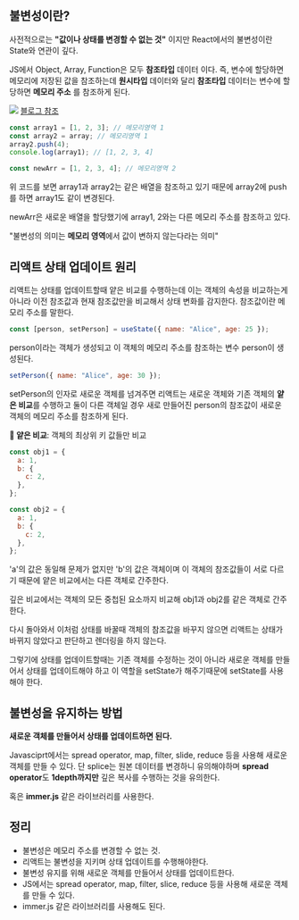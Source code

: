 ## 불변성이란?

사전적으로는 **"값이나 상태를 변경할 수 없는 것"** 이지만 React에서의 불변성이란 State와 연관이 깊다.

JS에서 Object, Array, Function은 모두 **참조타입** 데이터 이다. 즉, 변수에 할당하면 메모리에 저장된 값을 참조하는데 **원시타입** 데이터와 달리 **참조타입** 데이터는 변수에 할당하면 **메모리 주소** 를 참조하게 된다.

![](https://velog.velcdn.com/images/strongorange/post/9d2c14b9-2967-4ef7-b49f-98b458f6fc11/image.png)
[블로그 참조](https://hsp0418.tistory.com/171)

```javascript
const array1 = [1, 2, 3]; // 메모리영역 1
const array2 = array; // 메모리영역 1
array2.push(4);
console.log(array1); // [1, 2, 3, 4]

const newArr = [1, 2, 3, 4]; // 메모리영역 2
```

위 코드를 보면 array1과 array2는 같은 배열을 참조하고 있기 때문에 array2에 push를 하면 array1도 같이 변경된다.

newArr은 새로운 배열을 할당했기에 array1, 2와는 다른 메모리 주소를 참조하고 있다.

"불변성의 의미는 **메모리 영역**에서 값이 변하지 않는다라는 의미"

## 리액트 상태 업데이트 원리

리액트는 상태를 업데이트할때 얕은 비교를 수행하는데 이는 객체의 속성을 비교하는게 아니라 이전 참조값과 현재 참조값만을 비교해서 상태 변화를 감지한다. 참조값이란 메모리 주소를 말한다.

```javascript
const [person, setPerson] = useState({ name: "Alice", age: 25 });
```

person이라는 객체가 생성되고 이 객체의 메모리 주소를 참조하는 변수 person이 생성된다.

```javascript
setPerson({ name: "Alice", age: 30 });
```

setPerson의 인자로 새로운 객체를 넘겨주면 리액트는 새로운 객체와 기존 객체의 **얕은 비교**를 수행하고 둘이 다른 객체일 경우 새로 만들어진 person의 참조값이 새로운 객체의 메모리 주소를 참조하게 된다.

**🛑 얕은 비교**: 객체의 최상위 키 값들만 비교

```javascript
const obj1 = {
  a: 1,
  b: {
    c: 2,
  },
};

const obj2 = {
  a: 1,
  b: {
    c: 2,
  },
};
```

'a'의 값은 동일해 문제가 없지만 'b'의 값은 객체이며 이 객체의 참조값들이 서로 다르기 때문에 얕은 비교에서는 다른 객체로 간주한다.

깊은 비교에서는 객체의 모든 중첩된 요소까지 비교해 obj1과 obj2를 같은 객체로 간주한다.

다시 돌아와서 이처럼 상태를 바꿀때 객체의 참조값을 바꾸지 않으면 리액트는 상태가 바뀌지 않았다고 판단하고 렌더링을 하지 않는다.

그렇기에 상태를 업데이트할때는 기존 객체를 수정하는 것이 아니라 새로운 객체를 만들어서 상태를 업데이트해야 하고 이 역할을 setState가 해주기때문에 setState를 사용해야 한다.

## 불변성을 유지하는 방법

**새로운 객체를 만들어서 상태를 업데이트하면 된다.**

Javasciprt에서는 spread operator, map, filter, slide, reduce 등을 사용해 새로운 객체를 만들 수 있다. 단 splice는 원본 데이터를 변경하니 유의해야하며 **spread operator**도 **1depth까지만** 깊은 복사를 수행하는 것을 유의한다.

혹은 **immer.js** 같은 라이브러리를 사용한다.

## 정리

- 불변성은 메모리 주소를 변경할 수 없는 것.
- 리액트는 불변성을 지키며 상태 업데이트를 수행해야한다.
- 불변성 유지를 위해 새로운 객체를 만들어서 상태를 업데이트한다.
- JS에서는 spread operator, map, filter, slice, reduce 등을 사용해 새로운 객체를 만들 수 있다.
- immer.js 같은 라이브러리를 사용해도 된다.
